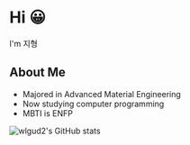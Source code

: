 
# Hi :grinning:
I'm 지형

## About Me
- Majored in Advanced Material Engineering
- Now studying computer programming
- MBTI is ENFP

![wlgud2's GitHub stats](https://github-readme-stats.vercel.app/api?username=wlgud2&show_icons=true&theme=onedark)

